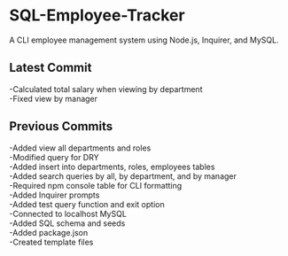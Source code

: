 # SQL-Employee-Tracker
A CLI employee management system using Node.js, Inquirer, and MySQL. 


## Latest Commit  
-Calculated total salary when viewing by department  
-Fixed view by manager  

## Previous Commits  
-Added view all departments and roles  
-Modified query for DRY  
-Added insert into departments, roles, employees tables  
-Added search queries by all, by department, and by manager  
-Required npm console table for CLI formatting  
-Added Inquirer prompts  
-Added test query function and exit option    
-Connected to localhost MySQL  
-Added SQL schema and seeds  
-Added package.json  
-Created template files  